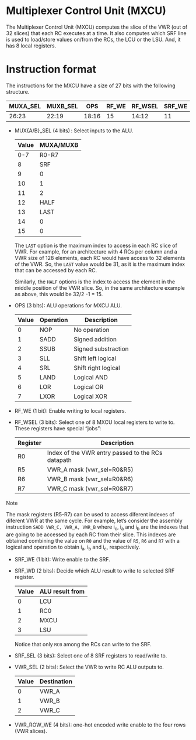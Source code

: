 # Multiplexer Control Unit (MXCU)

The Multiplexer Control Unit (MXCU) computes the slice of the VWR (out of 32 slices) that each RC executes at a time. It also computes which SRF line is used to load/store values on/from the RCs, the LCU or the LSU. And, it has 8 local registers.

# Instruction format

The instructions for the MXCU have a size of 27 bits with the following structure.

|MUXA_SEL|MUXB_SEL|OPS|RF_WE|RF_WSEL|SRF_WE|SRF_WD|SRF_SEL|VWR_SEL|VWR_ROW_WE|
|---|---|---|---|---|---|---|---|---|---|
|26:23|22:19|18:16|15|14:12|11|10:9|8:6|5:4|3:0|

- MUX{A/B}_SEL (4 bits) : Select inputs to the ALU.
    
    |Value|MUXA/MUXB|
    |---|---|
    |0-7|R0-R7|
    |8|SRF|
    |9|0|
    |10|1|
    |11|2|
    |12|HALF|
    |13|LAST|
    |14|0|
    |15|0|
    
    The `LAST` option is the maximum index to access in each RC slice of VWR. For example, for an architecture with 4 RCs per column and a VWR size of 128 elements, each RC would have access to 32 elements of the VWR. So, the `LAST` value would be 31, as it is the maximum index that can be accessed by each RC.
    
    Similarly, the `HALF` options is the index to access the element in the middle position of the VWR slice. So, in the same architecture example as above, this would be 32/2 -1 = 15.
    
- OPS (3 bits): ALU operations for MXCU ALU.
    
    |Value|Operation|Description|
    |---|---|---|
    |0|NOP|No operation|
    |1|SADD|Signed addition|
    |2|SSUB|Signed substraction|
    |3|SLL|Shift left logical|
    |4|SRL|Shift right logical|
    |5|LAND|Logical AND|
    |6|LOR|Logical OR|
    |7|LXOR|Logical XOR|
    
- RF_WE (1 bit): Enable writing to local registers.
- RF_WSEL (3 bits): Select one of 8 MXCU local registers to write to. These registers have special “jobs”:
    
    |Register|Description|
    |---|---|
    |R0|Index of the VWR entry passed to the RCs datapath|
    |R5|VWR_A mask (vwr_sel=R0&R5)|
    |R6|VWR_B mask (vwr_sel=R0&R6)|
    |R7|VWR_C mask (vwr_sel=R0&R7)|
    
> [!NOTE]  
> The mask registers (R5-R7) can be used to access diferent indexes of diferent VWR at the same cycle. For example, let’s consider the assembly instruction `SADD VWR_C, VWR_A, VWR_B` where i<sub>c</sub>, i<sub>a</sub> and i<sub>b</sub> are the indexes that are going to be accessed by each RC from their slice. This indexes are obtained combining the value on `R0` and the value of `R5`, `R6` and `R7` with a logical and operation to obtain  i<sub>a</sub>,  i<sub>b</sub> and  i<sub>c</sub>, respectively.
    
- SRF_WE (1 bit): Write enable to the SRF.
- SRF_WD (2 bits): Decide which ALU result to write to selected SRF register.
    
    |Value|ALU result from|
    |---|---|
    |0|LCU|
    |1|RC0|
    |2|MXCU|
    |3|LSU|
    
    Notice that only `RC0` among the RCs can write to the SRF.
    
- SRF_SEL (3 bits): Select one of 8 SRF registers to read/write to.
- VWR_SEL (2 bits): Select the VWR to write RC ALU outputs to.
    
    |Value|Destination|
    |---|---|
    |0|VWR_A|
    |1|VWR_B|
    |2|VWR_C|
    
- VWR_ROW_WE (4 bits): one-hot encoded write enable to the four rows (VWR slices).